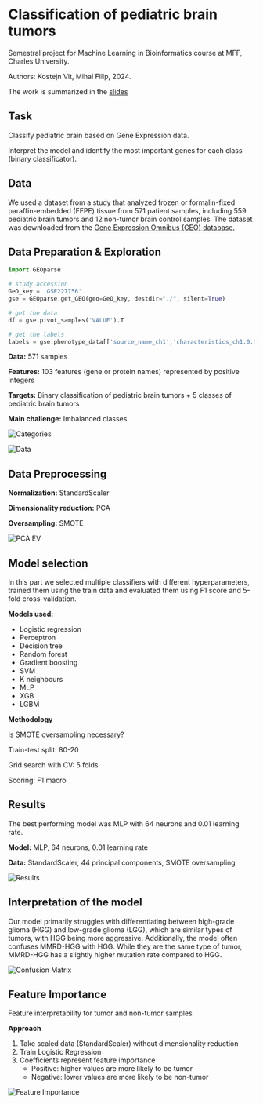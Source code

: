 # Classification of pediatric brain tumors

Semestral project for Machine Learning in Bioinformatics course at MFF, Charles University.

Authors: Kostejn Vit, Mihal Filip, 2024.

The work is summarized in the [slides](Bioinformatics_project.slides.html)

## Task

Classify pediatric brain based on Gene Expression data.

Interpret the model and identify the most important genes for each class (binary classificator).

## Data

We used a dataset from a study that analyzed frozen or formalin-fixed paraffin-embedded (FFPE) tissue from 571 patient samples, including 559 pediatric brain tumors and 12 non-tumor brain control samples. The dataset was downloaded from the [Gene Expression Omnibus (GEO) database.](https://www.ncbi.nlm.nih.gov/geo/query/acc.cgi?acc=GSE227756)

## Data Preparation & Exploration

```python
import GEOparse

# study accession
GeO_key = 'GSE227756'
gse = GEOparse.get_GEO(geo=GeO_key, destdir="./", silent=True)

# get the data
df = gse.pivot_samples('VALUE').T

# get the labels
labels = gse.phenotype_data[['source_name_ch1','characteristics_ch1.0.tumor type']].values
```

**Data:** 571 samples

**Features:** 103 features (gene or protein names) represented by positive integers

**Targets:** Binary classification of pediatric brain tumors + 5 classes of pediatric brain tumors

**Main challenge:** Imbalanced classes

![Categories](plots/categories.png)

![Data](plots/pca_3d.png)

## Data Preprocessing

**Normalization:** StandardScaler

**Dimensionality reduction:** PCA

**Oversampling:** SMOTE

![PCA EV](plots/pca_ev.png)

## Model selection

In this part we selected multiple classifiers with different hyperparameters, trained them using the train data and evaluated them using F1 score and 5-fold cross-validation.

**Models used:**

- Logistic regression
- Perceptron
- Decision tree
- Random forest
- Gradient boosting
- SVM
- K neighbours
- MLP
- XGB
- LGBM

**Methodology**

Is SMOTE oversampling necessary?

Train-test split: 80-20

Grid search with CV: 5 folds

Scoring: F1 macro

## Results

The best performing model was MLP with 64 neurons and 0.01 learning rate.

**Model:** MLP, 64 neurons, 0.01 learning rate

**Data:** StandardScaler, 44 principal components, SMOTE oversampling

![Results](plots/results.png)

## Interpretation of the model

Our model primarily struggles with differentiating between high-grade glioma (HGG) and low-grade glioma (LGG), which are similar types of tumors, with HGG being more aggressive. Additionally, the model often confuses MMRD-HGG with HGG. While they are the same type of tumor, MMRD-HGG has a slightly higher mutation rate compared to HGG.

![Confusion Matrix](plots/confusion_matrix.png)

## Feature Importance

Feature interpretability for tumor and non-tumor samples

**Approach**

1. Take scaled data (StandardScaler) without dimensionality reduction
2. Train Logistic Regression
3. Coefficients represent feature importance
   - Positive: higher values are more likely to be tumor
   - Negative: lower values are more likely to be non-tumor

![Feature Importance](plots/feature_interpretation.png)
